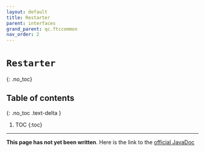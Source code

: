 ```yaml
---
layout: default
title: Restarter
parent: interfaces
grand_parent: qc.ftccommon
nav_order: 2
---
```

# `Restarter`
{: .no_toc}

## Table of contents
{: .no_toc .text-delta }

1. TOC
{:toc}
---
**This page has not yet been written**. Here is the link to the [official JavaDoc](https://ftctechnh.github.io/ftc_app/doc/javadoc/com/qualcomm/ftccommon/Restarter.html)
        